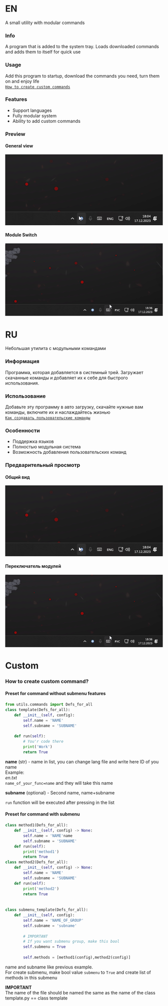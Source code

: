 # EN
A small utility with modular commands  
### Info
A program that is added to the system tray. Loads downloaded commands and adds them to itself for quick use
### Usage
Add this program to startup, download the commands you need, turn them on and enjoy life  
[`How to create custom commands`](#Customs)
### Features
 - Support languages
 - Fully modular system
 - Ability to add custom commands
### Preview
#### General view
![image info](preview/en_show.gif)
#### Module Switch
![image info](preview/en_module_switch.gif)

# RU
Небольшая утилита с модульными командами  
### Информация
Программа, которая добавляется в системный трей. Загружает скачанные команды и добавляет их к себе для быстрого использования.
### Использование
Добавьте эту программу в авто загрузку, скачайте нужные вам команды, включите их и наслаждайтесь жизнью  
[`Как создавать пользовательские команды`](#Custom)
### Особенности
 - Поддержка языков
 - Полностью модульная система
 - Возможность добавления пользовательских команд
### Предварительный просмотр
#### Общий вид
![image info](preview/en_show.gif)
#### Переключатель модулей
![image info](preview/en_module_switch.gif)
# Custom
### How to create custom command?
#### Preset for command without submenu features
```py
from utils.commands import Defs_for_all
class template(Defs_for_all):
    def __init__(self, config):
        self.name = 'NAME'
        self.subname = 'SUBNAME' 
        
    def run(self):
        # You'r code there
        print('Work')
        return True
```
**name** (str) - name in list, you can change lang file and write here ID of you name  
Example:  
_en.txt_  
`name_of_your_func=name`
and they will take this name

**subname** (optional) - Second name, name+subname

`run` function will be executed after pressing in the list

#### Preset for command with submenu

```py
class method1(Defs_for_all):
    def __init__(self, config) -> None:
        self.name = 'NAME'name
        self.subname = 'SUBNAME'
    def run(self):
        print('method1')
        return True
class method2(Defs_for_all):
    def __init__(self, config) -> None:
        self.name = 'NAME'
        self.subname = 'SUBNAME'
    def run(self):
        print('method2')
        return True


class submenu_template(Defs_for_all):
    def __init__(self, config):
        self.name = 'NAME_OF_GROUP'
        self.subname = 'subname' 

        # IMPORTANT
        # If you want submenu group, make this bool
        self.submenu = True

        self.methods = [method1(config),method2(config)]
```
name and subname like previous example.  
For create submenu, make bool value `submenu` to `True` and create list of methods in this submenu

**IMPORTANT**  
The name of the file should be named the same as the name of the class  
template.py == class template  
